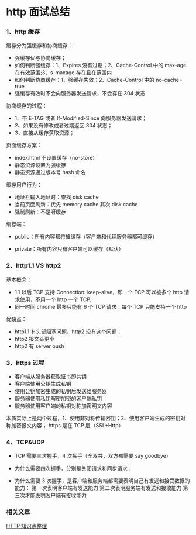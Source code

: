 # http 面试总结

### 1、http 缓存

缓存分为强缓存和协商缓存：

- 强缓存优与协商缓存；
- 如何判断强缓存：1、Expires 没有过期；2、Cache-Control 中的 max-age 在有效范围;3、s-maxage 存在且在范围内
- 如何判断协商缓存：1、强缓存失效；2、Cache-Control 中的 no-cache= true
- 强缓存有效时不会向服务器发送请求，不会存在 304 状态

协商缓存的过程：

- 1、带 E-TAG 或者 If-Modified-Since 向服务器发送请求；
- 2、如果没有修改或者过期返回 304 状态；
- 3、直接从缓存获取资源；

页面缓存方案：

- index.html 不设置缓存（no-store）
- 静态资源设置为强缓存
- 静态资源通过版本号 hash 命名

缓存用户行为：

- 地址栏输入地址时：查找 disk cache
- 当前页面刷新：优先 memory cache 其次 disk cache
- 强制刷新：不是呀缓存

缓存端：

- public：所有内容都将被缓存（客户端和代理服务器都可缓存）

- private：所有内容只有客户端可以缓存（默认）

### 2、http1.1 VS http2

基本概念：

- 1.1 以后 TCP 支持 Connection: keep-alive，即一个 TCP 可以被多个 http 请求使用，不用一个 http 一个 TCP;
- 同一时间 chrome 最多只能有 6 个 TCP 请求，每个 TCP 只能支持一个 http

优缺点：

- http1.1 有头部阻塞问题，http2 没有这个问题；
- http2 报文头更小
- http2 有 server push

### 3、https 过程

- 客户端从服务器获取证书即共钥
- 客户端使用公钥生成私钥
- 使用公钥加密生成的私钥后发送给服务器
- 服务器使用私钥解密加密的客户端私钥
- 服务器使用客户端的私钥对称加密明文内容

本质实际上是两个过程，1、使用非对称传输密钥；2、使用客户端生成的密钥对称加密报文内容；
https 是在 TCP 层（SSL+Http）

### 4、TCP&UDP

- TCP 需要三次握手，4 次挥手（全双共，双方都需要 say goodbye）

- 为什么需要四次握手，分别是关闭请求和同步请求；

- 为什么需要 3 次握手，是客户端和服务端都需要表明自己有发送和接受数据的能力：
  第一次表明客户端有发送能力
  第二次表明服务端有发送和接收能力
  第三次才能表明客户端有接收能力

### 相关文章

[HTTP 知识点整理](https://github.com/funnycoderstar/blog/issues/127)
